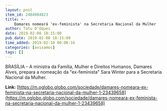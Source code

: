 ```yaml
---
layout: post
item_id: 2484984823
title: >-
    Damares nomeará 'ex-feminista' na Secretaria Nacional da Mulher
author: Tatu D'Oquei
date: 2019-02-08 18:15:00
pub_date: 2019-02-08 18:15:00
time_added: 2019-02-10 00:06:16
categories: [avisamos]
tags: []
---
```


BRASÍLIA - A ministra da Família, Mulher e Direitos Humanos, Damares Alves, prepara a nomeação da "ex-feminista" Sara Winter para a Secretaria Nacional da Mulher.

**Link:** [https://m.oglobo.globo.com/sociedade/damares-nomeara-ex-feminista-na-secretaria-nacional-da-mulher-1-23439658](https://m.oglobo.globo.com/sociedade/damares-nomeara-ex-feminista-na-secretaria-nacional-da-mulher-1-23439658)

